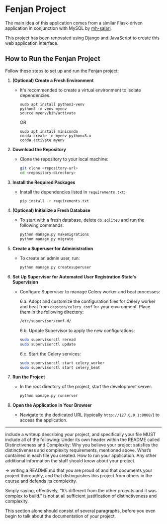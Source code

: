 # Fenjan Project

The main idea of this application comes from a similar Flask-driven application in conjunction with MySQL by [mh-salari](https://github.com/mh-salari).

This project has been renovated using Django and JavaScript to create this web application interface.

## How to Run the Fenjan Project

Follow these steps to set up and run the Fenjan project:

1. **(Optional) Create a Fresh Environment**

   - It's recommended to create a virtual environment to isolate dependencies.
     ```sudo apt update
     sudo apt install python3-venv
     python3 -m venv myenv
     source myenv/bin/activate
     ```
     OR
     ```sudo apt update
     sudo apt install miniconda
     conda create -n myenv python=3.x
     conda activate myenv
     ```

2. **Download the Repository**

   - Clone the repository to your local machine:
     ```sh
     git clone <repository-url>
     cd <repository-directory>
     ```

3. **Install the Required Packages**

   - Install the dependencies listed in `requirements.txt`:
     ```sh
     pip install -r requirements.txt
     ```

4. **(Optional) Initialize a Fresh Database**

   - To start with a fresh database, delete `db.sqlite3` and run the following commands:
     ```sh
     python manage.py makemigrations
     python manage.py migrate
     ```

5. **Create a Superuser for Administration**

   - To create an admin user, run:
     ```sh
     python manage.py createsuperuser
     ```

6. **Set Up Supervisor for Automated User Registration State's Supervision**

   - Configure Supervisor to manage Celery worker and beat processes:

     6.a. Adopt and customize the configuration files for Celery worker and beat from `capston/celery_conf` for your environment. Place them in the following directory:

     ```sh
     /etc/supervisor/conf.d/
     ```

     6.b. Update Supervisor to apply the new configurations:

     ```sh
     sudo supervisorctl reread
     sudo supervisorctl update
     ```

     6.c. Start the Celery services:

     ```sh
     sudo supervisorctl start celery_worker
     sudo supervisorctl start celery_beat
     ```

7. **Run the Project**

   - In the root directory of the project, start the development server:
     ```sh
     python manage.py runserver
     ```

8. **Open the Application in Your Browser**
   - Navigate to the dedicated URL (typically `http://127.0.0.1:8000/`) to access the application.

---

include a writeup describing your project, and
specifically your file MUST include all of the following:
Under its own header within the README called Distinctiveness and Complexity:
Why you believe your project satisfies the distinctiveness and complexity requirements, mentioned above.
What’s contained in each file you created.
How to run your application.
Any other additional information the staff should know about your project.

=>
writing a README.md that you are proud of and that documents your project thoroughly, and that distinguishes this project from others in the course and defends its complexity.

Simply saying, effectively, “It’s different from the other projects and it was complex to build.” is not at all sufficient justification of distinctiveness and complexity.

This section alone should consist of several paragraphs, before you even begin to talk about the documentation of your project.
